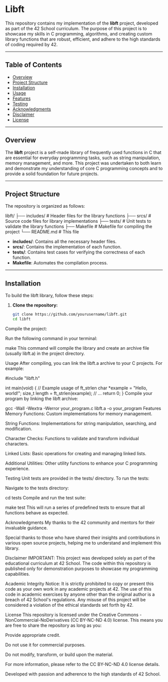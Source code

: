 # Libft

This repository contains my implementation of the **libft** project, developed as part of the 42 School curriculum. The purpose of this project is to showcase my skills in C programming, algorithms, and creating custom library functions that are robust, efficient, and adhere to the high standards of coding required by 42.

---

## Table of Contents

- [Overview](#overview)
- [Project Structure](#project-structure)
- [Installation](#installation)
- [Usage](#usage)
- [Features](#features)
- [Testing](#testing)
- [Acknowledgments](#acknowledgments)
- [Disclaimer](#disclaimer)
- [License](#license)

---

## Overview

The **libft** project is a self-made library of frequently used functions in C that are essential for everyday programming tasks, such as string manipulation, memory management, and more. This project was undertaken to both learn and demonstrate my understanding of core C programming concepts and to provide a solid foundation for future projects.

---

## Project Structure

The repository is organized as follows:

libft/ ├── includes/ # Header files for the library functions ├── srcs/ # Source code files for library implementations ├── tests/ # Unit tests to validate the library functions ├── Makefile # Makefile for compiling the project └── README.md # This file

- **includes/**: Contains all the necessary header files.
- **srcs/**: Contains the implementation of each function.
- **tests/**: Contains test cases for verifying the correctness of each function.
- **Makefile**: Automates the compilation process.

---

## Installation

To build the libft library, follow these steps:

1. **Clone the repository:**

   ```sh
   git clone https://github.com/yourusername/libft.git
   cd libft
Compile the project:

Run the following command in your terminal:

make
This command will compile the library and create an archive file (usually libft.a) in the project directory.

Usage
After compiling, you can link the libft.a archive to your C projects. For example:

#include "libft.h"

int main(void) {
    // Example usage of ft_strlen
    char *example = "Hello, world!";
    size_t length = ft_strlen(example);
    // ...
    return 0;
}
Compile your program by linking the libft archive:

gcc -Wall -Wextra -Werror your_program.c libft.a -o your_program
Features
Memory Functions: Custom implementations for memory management.

String Functions: Implementations for string manipulation, searching, and modification.

Character Checks: Functions to validate and transform individual characters.

Linked Lists: Basic operations for creating and managing linked lists.

Additional Utilities: Other utility functions to enhance your C programming experience.

Testing
Unit tests are provided in the tests/ directory. To run the tests:

Navigate to the tests directory:

cd tests
Compile and run the test suite:

make test
This will run a series of predefined tests to ensure that all functions behave as expected.

Acknowledgments
My thanks to the 42 community and mentors for their invaluable guidance.

Special thanks to those who have shared their insights and contributions in various open source projects, helping me to understand and implement this library.

Disclaimer
IMPORTANT:
This project was developed solely as part of the educational curriculum at 42 School. The code within this repository is published only for demonstration purposes to showcase my programming capabilities.

Academic Integrity Notice:
It is strictly prohibited to copy or present this code as your own work in any academic projects at 42. The use of this code in academic exercises by anyone other than the original author is a breach of 42 School's regulations. Any misuse of this project will be considered a violation of the ethical standards set forth by 42.

License
This repository is licensed under the Creative Commons - NonCommercial-NoDerivatives (CC BY-NC-ND 4.0) license. This means you are free to share the repository as long as you:

Provide appropriate credit.

Do not use it for commercial purposes.

Do not modify, transform, or build upon the material.

For more information, please refer to the CC BY-NC-ND 4.0 license details.

Developed with passion and adherence to the high standards of 42 School.
